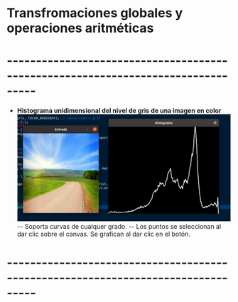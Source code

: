 # Transfromaciones globales y operaciones aritméticas
# ---------------------------------------------------------------------------------
- **Histograma unidimensional del nivel de gris de una imagen en color**
![](https://github.com/FranklinCncr/TopicosEnComputacionGraficaGrupo/raw/master/Pr%C3%A1cticas/Kevin%20Salazar/Pr%C3%A1ctica%201/capturas/histG.png)
-- Soporta curvas de cualquer grado.
-- Los puntos se seleccionan al dar clic sobre el canvas. Se grafican al dar clic en el botón.

# ---------------------------------------------------------------------------------




